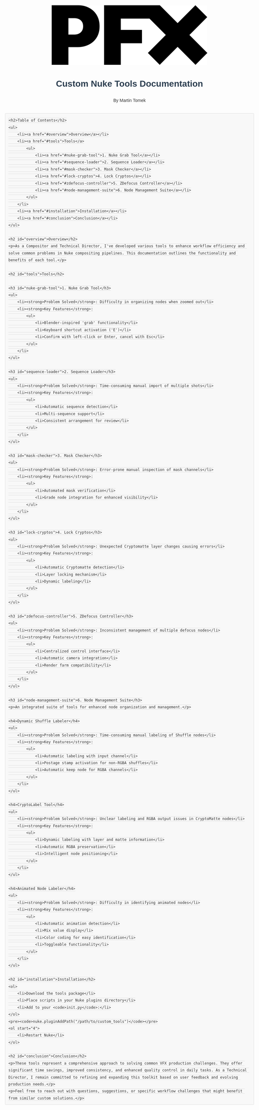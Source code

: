 <!DOCTYPE html>
<html lang="en">
<head>
    <meta charset="UTF-8">
    <meta name="viewport" content="width=device-width, initial-scale=1.0">
    <title>Custom Nuke Tools Documentation</title>
    <style>
        body {
            font-family: Arial, sans-serif;
            line-height: 1.6;
            color: #333;
            max-width: 800px;
            margin: 0 auto;
            padding: 20px;
        }
        header {
            text-align: center;
            margin-bottom: 30px;
        }
        h1 {
            color: #2c3e50;
        }
        h2 {
            color: #34495e;
            border-bottom: 2px solid #ecf0f1;
            padding-bottom: 10px;
        }
        h3 {
            color: #16a085;
        }
        img {
            max-width: 100%;
            height: auto;
            display: block;
            margin: 0 auto;
        }
        a {
            color: #3498db;
            text-decoration: none;
        }
        a:hover {
            text-decoration: underline;
        }
        code {
            background-color: #f8f8f8;
            border: 1px solid #ddd;
            border-radius: 3px;
            padding: 2px 4px;
            font-family: Consolas, monospace;
        }
        pre {
            background-color: #f8f8f8;
            border: 1px solid #ddd;
            border-radius: 3px;
            padding: 10px;
            overflow-x: auto;
        }
    </style>
</head>
<body>
    <header>
        <img src="https://github.com/Themolx/PFX/blob/3468a4eb7451d9ecf24509e102c10c59c3d790dc/assets/PFX_Logo.png?raw=true" alt="PFX Logo">
        <h1>Custom Nuke Tools Documentation</h1>
        <p>By Martin Tomek</p>
    </header>

    <h2>Table of Contents</h2>
    <ul>
        <li><a href="#overview">Overview</a></li>
        <li><a href="#tools">Tools</a>
            <ul>
                <li><a href="#nuke-grab-tool">1. Nuke Grab Tool</a></li>
                <li><a href="#sequence-loader">2. Sequence Loader</a></li>
                <li><a href="#mask-checker">3. Mask Checker</a></li>
                <li><a href="#lock-cryptos">4. Lock Cryptos</a></li>
                <li><a href="#zdefocus-controller">5. ZDefocus Controller</a></li>
                <li><a href="#node-management-suite">6. Node Management Suite</a></li>
            </ul>
        </li>
        <li><a href="#installation">Installation</a></li>
        <li><a href="#conclusion">Conclusion</a></li>
    </ul>

    <h2 id="overview">Overview</h2>
    <p>As a Compositor and Technical Director, I've developed various tools to enhance workflow efficiency and solve common problems in Nuke compositing pipelines. This documentation outlines the functionality and benefits of each tool.</p>

    <h2 id="tools">Tools</h2>

    <h3 id="nuke-grab-tool">1. Nuke Grab Tool</h3>
    <ul>
        <li><strong>Problem Solved</strong>: Difficulty in organizing nodes when zoomed out</li>
        <li><strong>Key Features</strong>:
            <ul>
                <li>Blender-inspired 'grab' functionality</li>
                <li>Keyboard shortcut activation ('E')</li>
                <li>Confirm with left-click or Enter, cancel with Esc</li>
            </ul>
        </li>
    </ul>

    <h3 id="sequence-loader">2. Sequence Loader</h3>
    <ul>
        <li><strong>Problem Solved</strong>: Time-consuming manual import of multiple shots</li>
        <li><strong>Key Features</strong>:
            <ul>
                <li>Automatic sequence detection</li>
                <li>Multi-sequence support</li>
                <li>Consistent arrangement for review</li>
            </ul>
        </li>
    </ul>

    <h3 id="mask-checker">3. Mask Checker</h3>
    <ul>
        <li><strong>Problem Solved</strong>: Error-prone manual inspection of mask channels</li>
        <li><strong>Key Features</strong>:
            <ul>
                <li>Automated mask verification</li>
                <li>Grade node integration for enhanced visibility</li>
            </ul>
        </li>
    </ul>

    <h3 id="lock-cryptos">4. Lock Cryptos</h3>
    <ul>
        <li><strong>Problem Solved</strong>: Unexpected Cryptomatte layer changes causing errors</li>
        <li><strong>Key Features</strong>:
            <ul>
                <li>Automatic Cryptomatte detection</li>
                <li>Layer locking mechanism</li>
                <li>Dynamic labeling</li>
            </ul>
        </li>
    </ul>

    <h3 id="zdefocus-controller">5. ZDefocus Controller</h3>
    <ul>
        <li><strong>Problem Solved</strong>: Inconsistent management of multiple defocus nodes</li>
        <li><strong>Key Features</strong>:
            <ul>
                <li>Centralized control interface</li>
                <li>Automatic camera integration</li>
                <li>Render farm compatibility</li>
            </ul>
        </li>
    </ul>

    <h3 id="node-management-suite">6. Node Management Suite</h3>
    <p>An integrated suite of tools for enhanced node organization and management.</p>

    <h4>Dynamic Shuffle Labeler</h4>
    <ul>
        <li><strong>Problem Solved</strong>: Time-consuming manual labeling of Shuffle nodes</li>
        <li><strong>Key Features</strong>:
            <ul>
                <li>Automatic labeling with input channel</li>
                <li>Postage stamp activation for non-RGBA shuffles</li>
                <li>Automatic keep node for RGBA channels</li>
            </ul>
        </li>
    </ul>

    <h4>CryptoLabel Tool</h4>
    <ul>
        <li><strong>Problem Solved</strong>: Unclear labeling and RGBA output issues in CryptoMatte nodes</li>
        <li><strong>Key Features</strong>:
            <ul>
                <li>Dynamic labeling with layer and matte information</li>
                <li>Automatic RGBA preservation</li>
                <li>Intelligent node positioning</li>
            </ul>
        </li>
    </ul>

    <h4>Animated Node Labeler</h4>
    <ul>
        <li><strong>Problem Solved</strong>: Difficulty in identifying animated nodes</li>
        <li><strong>Key Features</strong>:
            <ul>
                <li>Automatic animation detection</li>
                <li>Mix value display</li>
                <li>Color coding for easy identification</li>
                <li>Toggleable functionality</li>
            </ul>
        </li>
    </ul>

    <h2 id="installation">Installation</h2>
    <ol>
        <li>Download the tools package</li>
        <li>Place scripts in your Nuke plugins directory</li>
        <li>Add to your <code>init.py</code>:</li>
    </ol>
    <pre><code>nuke.pluginAddPath("/path/to/custom_tools")</code></pre>
    <ol start="4">
        <li>Restart Nuke</li>
    </ol>

    <h2 id="conclusion">Conclusion</h2>
    <p>These tools represent a comprehensive approach to solving common VFX production challenges. They offer significant time savings, improved consistency, and enhanced quality control in daily tasks. As a Technical Director, I remain committed to refining and expanding this toolkit based on user feedback and evolving production needs.</p>
    <p>Feel free to reach out with questions, suggestions, or specific workflow challenges that might benefit from similar custom solutions.</p>
</body>
</html>
